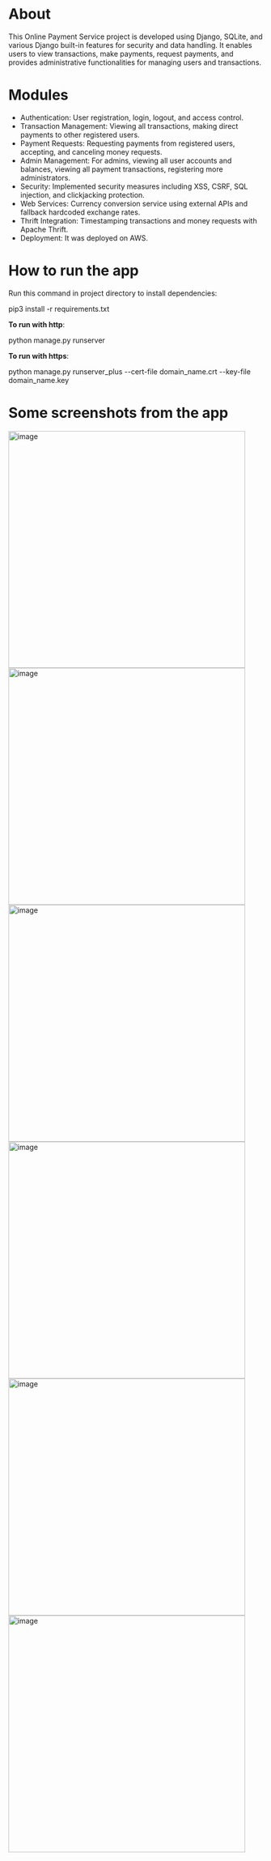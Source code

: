# About

This Online Payment Service project is developed using Django, SQLite, and various Django built-in features for security and data handling. It enables users to view transactions, make payments,
request payments, and provides administrative functionalities for managing users and transactions.

# Modules

- Authentication: User registration, login, logout, and access control.
- Transaction Management: Viewing all transactions, making direct payments to other registered users.
- Payment Requests: Requesting payments from registered users, accepting, and canceling money requests.
- Admin Management: For admins, viewing all user accounts and balances, viewing all payment transactions, registering more administrators.
- Security: Implemented security measures including XSS, CSRF, SQL injection, and clickjacking protection.
- Web Services: Currency conversion service using external APIs and fallback hardcoded exchange rates.
- Thrift Integration: Timestamping transactions and money requests with Apache Thrift.
- Deployment: It was deployed on AWS.

# How to run the app
Run this command in project directory to install dependencies:

pip3 install -r requirements.txt

**To run with http**:

python manage.py runserver

**To run with https**:

python manage.py runserver_plus --cert-file domain_name.crt --key-file domain_name.key

# Some screenshots from the app

<img width="468" alt="image" src="https://github.com/makisacik/django-online-payment-app/assets/71513921/09dce887-132d-42b5-a25e-4fe12a38c470">

<img width="468" alt="image" src="https://github.com/makisacik/django-online-payment-app/assets/71513921/21c609c6-bb9e-49fd-b4a6-4e99012e21a1">

<img width="468" alt="image" src="https://github.com/makisacik/django-online-payment-app/assets/71513921/3b773ce5-f7b1-4324-9c1e-634162fd115c">

<img width="468" alt="image" src="https://github.com/makisacik/django-online-payment-app/assets/71513921/65b0dfcc-9068-4838-9200-158caf0c5d74">

<img width="468" alt="image" src="https://github.com/makisacik/django-online-payment-app/assets/71513921/4fa7a827-5905-4314-a3cd-6920778e8bc1">

<img width="468" alt="image" src="https://github.com/makisacik/django-online-payment-app/assets/71513921/2d165022-ae18-4b55-864b-2c406f6b2e42">
